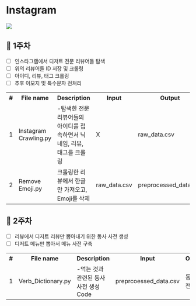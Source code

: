 # Instagram

<img src="https://user-images.githubusercontent.com/63633074/94366623-70e59580-0114-11eb-96e7-825ad6ea836f.png" data-canonical-src="https://img.shields.io/badge/python-v3.7-green" style="max-width:100%;">

## 📙 1주차

* [ ] 인스타그램에서 디저트 전문 리뷰어들 탐색 
* [ ] 위의 리뷰어들 ID 저장 및 크롤링
* [ ] 아이디, 리뷰, 태그 크롤링
* [ ] 추후 이모지 및 특수문자 전처리
<table>
<tr><th>#</th></th><th>File name</th><th>Description</th><th>Input</th><th>Output</th></tr>
<tr><td>1</td></td><td>Instagram Crawling.py</td><td>-탐색한 전문 리뷰어들의 아이디를 접속하면서 닉네임, 리뷰, 태그를 크롤링</td><td>X</td><td>raw_data.csv</td></tr>
<tr><td>2</td></td><td>Remove Emoji.py</td><td>크롤링한 리뷰에서 한글만 가져오고, Emoji를 삭제</td><td>raw_data.csv</td><td>preprocessed_data.csv</td></tr>
</table>


## 📘 2주차

* [ ] 리뷰에서 디저트 리뷰만 뽑아내기 위한 동사 사전 생성
* [ ] 디저트 메뉴만 뽑아서 메뉴 사전 구축
<table>
<tr><th>#</th></th><th>File name</th><th>Description</th><th>Input</th><th>Output</th></tr>
<tr><td>1</td></td><td>Verb_Dictionary.py</td><td>-먹는 것과 관련된 동사 사전 생성 Code</td><td>preprcoessed_data.csv</td><td>동사사전.csv</td></tr>
</table>